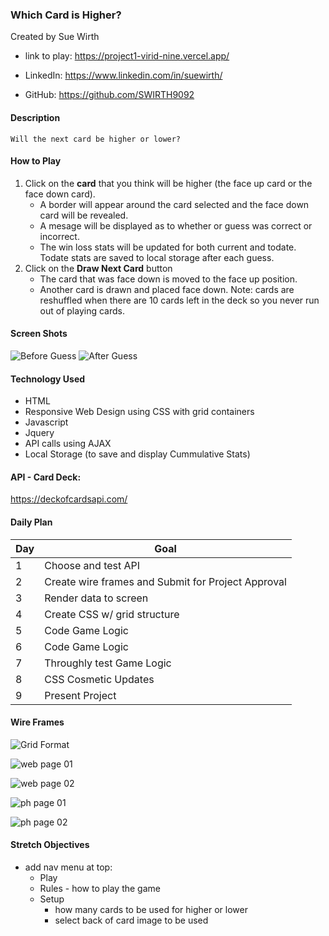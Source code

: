 ### Which Card is Higher?

Created by Sue Wirth

- link to play:  https://project1-virid-nine.vercel.app/

- LinkedIn: https://www.linkedin.com/in/suewirth/

- GitHub: https://github.com/SWIRTH9092  
  
#### Description 

    Will the next card be higher or lower? 

#### How to Play
1.  Click on the **card** that you think will be higher (the face up card or the face down card).
    -   A border will appear around the card selected and the face down card will be revealed.
    -   A mesage will be displayed as to whether or guess was correct or incorrect.
    -   The win loss stats will be updated for both current and todate.  Todate stats are saved to local storage after each guess.
2.  Click on the **Draw Next Card** button
    -   The card that was face down is moved to the face up position.
    -   Another card is drawn and placed face down.  Note:  cards are reshuffled when there are 10 cards left in the deck so you never run out of playing cards.


#### Screen Shots
![Before Guess](https://github.com/SWIRTH9092/https://github.com/SWIRTH9092/project1/blob/main/images/screenshot1-responsive.jpg "Before Guess")
![After Guess](https://github.com/SWIRTH9092/https://github.com/SWIRTH9092/project1/blob/main/images/screenshot2-responsive.jpg "After Guess")



#### Technology Used

- HTML
- Responsive Web Design using CSS with grid containers 
- Javascript
- Jquery
- API calls using AJAX
- Local Storage (to save and display Cummulative Stats)

#### API - Card Deck: 

https://deckofcardsapi.com/

#### Daily Plan

| Day | Goal |
|-----|------|
| 1 | Choose and test API |
| 2 | Create wire frames and Submit for Project Approval
| 3 | Render data to screen |
| 4 | Create CSS w/ grid structure|
| 5 | Code Game Logic
| 6 | Code Game Logic
| 7 | Throughly test Game Logic
| 8 | CSS Cosmetic Updates
| 9 | Present Project

#### Wire Frames

![Grid Format](https://github.com/SWIRTH9092/project1/blob/main/wireframeimages/project1-gridlayout.jpg "Grid")

![web page 01](https://github.com/SWIRTH9092/project1/blob/main/wireframeimages/project1-01-webpage.jpg "Web page 1")

![web page 02](https://github.com/SWIRTH9092/project1/blob/main/wireframeimages/project1-02-webpage.jpg "Web page 2")


![ph page 01](https://github.com/SWIRTH9092/project1/blob/main/wireframeimages/project1-10-phone.jpg "Phone page 1")

![ph page 02](https://github.com/SWIRTH9092/project1/blob/main/wireframeimages/project1-11-phone.jpg "Phone page 2")


#### Stretch Objectives
- add nav menu at top:  
    - Play
    - Rules - how to play the game
    - Setup
        - how many cards to be used for higher or lower
        - select back of card image to be used
   
